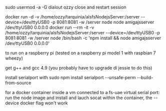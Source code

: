 sudo usermod -a -G dialout ozzy
close and restart session

docker run -d -v /home/ozzy/tarquinia/alsfsNodejsServer:/server --device=/dev/ttyUSB0 -p 8081:8081 -w /server node node amigajsserver /dev/ttyUSB0 0.0.0.0
docker run --rm -it -v /home/ozzy/tarquinia/alsfsNodejsServer:/server --device=/dev/ttyUSB0 -p 8081:8081 -w /server node /bin/bash -c 'npm install && node amigajsserver /dev/ttyUSB0 0.0.0.0'

to run on a raspberry pi (tested on a raspberry pi model 1 with raspbian 7 wheezy)

get g++ and gcc 4.9 (you probably have to upgrade di jessie to do this)

install serialport with sudo npm install serialport --unsafe-perm --build-from-source

for a docker container inside a vm connected to a fs-uae virtual serial port: run the node image and install and lauch socat within the container, the --device docker flag won't work

